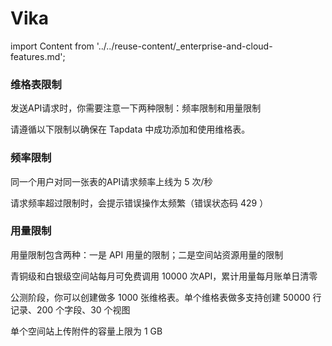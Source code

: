 # Vika
import Content from '../../reuse-content/_enterprise-and-cloud-features.md';

<Content />

### 维格表限制

发送API请求时，你需要注意一下两种限制：频率限制和用量限制

请遵循以下限制以确保在 Tapdata 中成功添加和使用维格表。

### 频率限制

同一个用户对同一张表的API请求频率上线为 5 次/秒

请求频率超过限制时，会提示错误操作太频繁（错误状态码 429 ）

### 用量限制

用量限制包含两种：一是 API 用量的限制；二是空间站资源用量的限制

青铜级和白银级空间站每月可免费调用 10000 次API，累计用量每月账单日清零

公测阶段，你可以创建做多 1000 张维格表。单个维格表做多支持创建 50000 行记录、200 个字段、30 个视图

单个空间站上传附件的容量上限为 1 GB